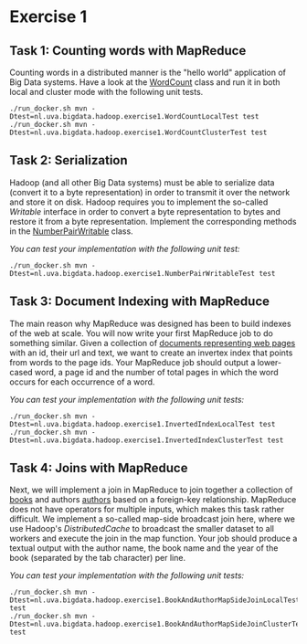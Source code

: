 # Exercise 1

## Task 1: Counting words with MapReduce

Counting words in a distributed manner is the "hello world" application of Big Data systems. Have a look at the [WordCount](WordCount.java) class and run it in both local and cluster mode with the following unit tests.
```
./run_docker.sh mvn -Dtest=nl.uva.bigdata.hadoop.exercise1.WordCountLocalTest test
./run_docker.sh mvn -Dtest=nl.uva.bigdata.hadoop.exercise1.WordCountClusterTest test
```

## Task 2: Serialization

Hadoop (and all other Big Data systems) must be able to serialize data (convert it to a byte representation) in order to transmit it over the network and store it on disk. 
Hadoop requires you to implement the so-called _Writable_ interface in order to convert a byte representation to bytes and restore it from a byte representation. 
Implement the corresponding methods in the [NumberPairWritable](NumberPairWritable.java) class.

_You can test your implementation with the following unit test:_
```
./run_docker.sh mvn -Dtest=nl.uva.bigdata.hadoop.exercise1.NumberPairWritableTest test
```

## Task 3: Document Indexing with MapReduce

The main reason why MapReduce was designed has been to build indexes of the web at scale. You will now write your first MapReduce job to do something similar. Given a collection of [documents representing web pages](../../../../../../../test/resources/websites.tsv) with an id, their url and text, we want to create an invertex index that points from words to the page ids. Your MapReduce job should output a lower-cased word, a page id and the number of total pages in which the word occurs for each occurrence of a word.

_You can test your implementation with the following unit tests:_
```
./run_docker.sh mvn -Dtest=nl.uva.bigdata.hadoop.exercise1.InvertedIndexLocalTest test
./run_docker.sh mvn -Dtest=nl.uva.bigdata.hadoop.exercise1.InvertedIndexClusterTest test
```

## Task 4: Joins with MapReduce

Next, we will implement a join in MapReduce to join together a collection of [books](../../../../../../../test/resources/books.tsv) and authors [authors](../../../../../../../test/resources/authors.tsv) based on a foreign-key relationship. MapReduce does not have operators for multiple inputs, which makes this task rather difficult. We implement a so-called map-side broadcast join here, where we use Hadoop's _DistributedCache_ to broadcast the smaller dataset to all workers and execute the join in the map function. Your job should produce a textual output with the author name, the book name and the year of the book (separated by the tab character) per line.

_You can test your implementation with the following unit tests:_
```
./run_docker.sh mvn -Dtest=nl.uva.bigdata.hadoop.exercise1.BookAndAuthorMapSideJoinLocalTest test
./run_docker.sh mvn -Dtest=nl.uva.bigdata.hadoop.exercise1.BookAndAuthorMapSideJoinClusterTest test
```
